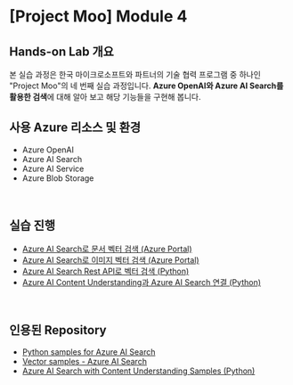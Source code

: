 # [Project Moo] Module 4

## Hands-on Lab 개요

본 실습 과정은 한국 마이크로소프트와 파트너의 기술 협력 프로그램 중 하나인 "Project Moo"의 네 번째 실습 과정입니다. **Azure OpenAI와 Azure AI Search를 활용한 검색**에 대해 알아 보고 해당 기능들을 구현해 봅니다. 
<br/>

## 사용 Azure 리소스 및 환경

* Azure OpenAI
* Azure AI Search 
* Azure AI Service
* Azure Blob Storage
<br/>

## 실습 진행 

* [Azure AI Search로 문서 벡터 검색 (Azure Portal)](https://github.com/mnrvacho/ProjectMooModule4/blob/main/1-1.%20Vector%20Search%20(Document)%20-%20Azure%20Portal.md)
* [Azure AI Search로 이미지 벡터 검색 (Azure Portal)](https://github.com/mnrvacho/ProjectMooModule4/blob/main/1-2.%20Vector%20Search%20(Image)%20-%20Azure%20Portal%20.md)
* [Azure AI Search Rest API로 벡터 검색 (Python)](https://github.com/mnrvacho/ProjectMooModule4/blob/main/2.%20Vector%20Search%20-%20Rest%20API.md)
* [Azure AI Content Understanding과 Azure AI Search 연결 (Python)](https://github.com/mnrvacho/ProjectMooModule4/blob/main/3.%20Azure%20Content%20Understanding%20-%20Rest%20API.md) 

<br/>  


## 인용된 Repository

* [Python samples for Azure AI Search](https://github.com/Azure-Samples/azure-search-python-samples/)
* [Vector samples - Azure AI Search](https://github.com/Azure/azure-search-vector-samples)
* [Azure AI Search with Content Understanding Samples (Python)](https://github.com/Azure-Samples/azure-ai-search-with-content-understanding-python)
<br/>  
